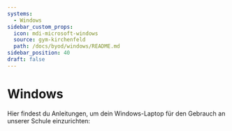```yaml
---
systems:
  - Windows
sidebar_custom_props:
  icon: mdi-microsoft-windows
  source: gym-kirchenfeld
  path: /docs/byod/windows/README.md
sidebar_position: 40
draft: false
---
```


# Windows

Hier findest du Anleitungen, um dein Windows-Laptop für den Gebrauch an unserer Schule einzurichten:

<Features />
